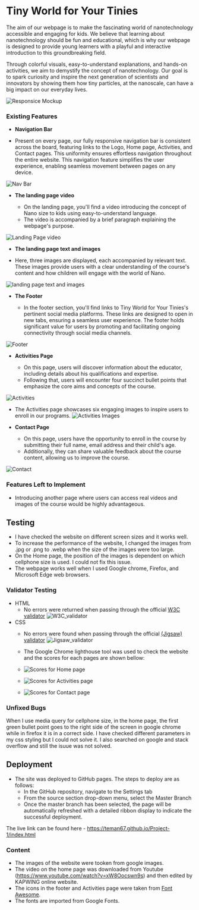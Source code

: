 # Tiny World for Your Tinies

The aim of our webpage is to make the fascinating world of nanotechnology accessible and engaging for kids. We believe that learning about nanotechnology should be fun and educational, which is why our webpage is designed to provide young learners with a playful and interactive introduction to this groundbreaking field.

Through colorful visuals, easy-to-understand explanations, and hands-on activities, we aim to demystify the concept of nanotechnology. Our goal is to spark curiosity and inspire the next generation of scientists and innovators by showing them how tiny particles, at the nanoscale, can have a big impact on our everyday lives. 

![Responsice Mockup](https://github.com/teman67/Project-1/blob/main/readme_folder/Resposivity.png)

### Existing Features

- __Navigation Bar__
  
- Present on every page, our fully responsive navigation bar is consistent across the board, featuring links to the Logo, Home page, Activities, and Contact pages. This uniformity ensures effortless navigation throughout the entire website. This navigation feature simplifies the user experience, enabling seamless movement between pages on any device.

![Nav Bar](https://github.com/teman67/Project-1/blob/main/readme_folder/Navigation_bar.png)

- __The landing page video__

  - On the landing page, you'll find a video introducing the concept of Nano size to kids using easy-to-understand language.
  - The video is accompanied by a brief paragraph explaining the webpage's purpose.

![Landing Page video](https://github.com/teman67/Project-1/blob/main/readme_folder/landing_page.png)

- __The landing page text and images__

- Here, three images are displayed, each accompanied by relevant text. These images provide users with a clear understanding of the course's content and how children will engage with the world of Nano.
  
![landing page text and images](https://github.com/teman67/Project-1/blob/main/readme_folder/landing_page2.png)

- __The Footer__ 

  - In the footer section, you'll find links to Tiny World for Your Tinies's pertinent social media platforms. These links are designed to open in new tabs, ensuring a seamless user experience. The footer holds significant value for users by promoting and facilitating ongoing connectivity through social media channels.

![Footer](https://github.com/teman67/Project-1/blob/main/readme_folder/footer.png)

- __Activities Page__

  - On this page, users will discover information about the educator, including details about his qualifications and expertise.
  - Following that, users will encounter four succinct bullet points that emphasize the core aims and concepts of the course.

![Activities](https://github.com/teman67/Project-1/blob/main/readme_folder/Activities.png)

  - The Activities page showcases six engaging images to inspire users to enroll in our programs.
![Activities Images](https://github.com/teman67/Project-1/blob/main/readme_folder/Activities_images.png)

- __Contact Page__

  - On this page, users have the opportunity to enroll in the course by submitting their full name, email address and their child's age.
  - Additionally, they can share valuable feedback about the course content, allowing us to improve the course.

![Contact](https://github.com/teman67/Project-1/blob/main/readme_folder/Contact.png)

### Features Left to Implement

- Introducing another page where users can access real videos and images of the course would be highly advantageous.

## Testing 

- I have checked the website on different screen sizes and it works well.
- To increase the performance of the website, I changed the images from .jpg or .png to .webp when the size of the images were too large.
- On the Home page, the position of the images is dependent on which cellphone size is used. I could not fix this issue.
- The webpage works well when I used Google chrome, Firefox, and Microsoft Edge web browsers.


### Validator Testing 

- HTML
  - No errors were returned when passing through the official [W3C validator](https://github.com/teman67/Project-1/blob/main/readme_folder/Showing%20results%20for%20contents%20of%20text-input%20area_Tiny%20World%20for%20Your%20Tinies.html)
![W3C_validator](https://github.com/teman67/Project-1/blob/main/readme_folder/W3C_validator.png)
- CSS
  - No errors were found when passing through the official [(Jigsaw) validator](https://github.com/teman67/Project-1/blob/main/readme_folder/W3C%20CSS%20Validator%20results%20for%20TextArea_Tiny%20World%20for%20Your%20Tinies.html)
![Jigsaw_validator](https://github.com/teman67/Project-1/blob/main/readme_folder/Jigsaw_validator.png)
 
  - The Google Chrome lighthouse tool was used to check the website and the scores for each pages are shown bellow:
  - ![Scores for Home page](https://github.com/teman67/Project-1/blob/main/readme_folder/Home-scores.png)
  - ![Scores for Activities page](https://github.com/teman67/Project-1/blob/main/readme_folder/Activities-scores.png)
  - ![Scores for Contact page](https://github.com/teman67/Project-1/blob/main/readme_folder/Contact-scores.png)
    

### Unfixed Bugs

When I use media query for cellphone size, in the home page, the first green bullet point goes to the right side of the screen in google chrome while in firefox it is in a correct side. I have checked different parameters in my css styling but I could not solve it. I also searched on google and stack overflow and still the isuue was not solved.

## Deployment

- The site was deployed to GitHub pages. The steps to deploy are as follows: 
  - In the GitHub repository, navigate to the Settings tab 
  - From the source section drop-down menu, select the Master Branch
  - Once the master branch has been selected, the page will be automatically refreshed with a detailed ribbon display to indicate the successful deployment. 

The live link can be found here - https://teman67.github.io/Project-1/index.html

### Content 

- The images of the website were tooken from google images.
- The video on the home page was downloaded from Youtube (https://www.youtube.com/watch?v=xW8Oocswn9s) and then edited by KAPWING online website.
- The icons in the footer and Activities page were taken from [Font Awesome](https://fontawesome.com/).
- The fonts are imported from Google Fonts.
